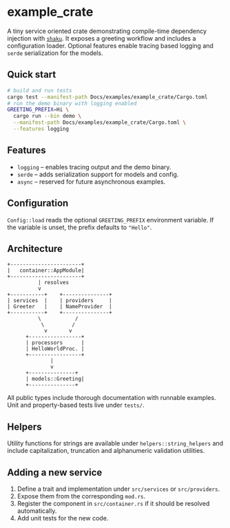 # example_crate

A tiny service oriented crate demonstrating compile-time dependency injection
with [`shaku`](https://crates.io/crates/shaku). It exposes a greeting workflow
and includes a configuration loader. Optional features enable tracing based
logging and `serde` serialization for the models.

## Quick start

```bash
# build and run tests
cargo test --manifest-path Docs/examples/example_crate/Cargo.toml
# run the demo binary with logging enabled
GREETING_PREFIX=Hi \
  cargo run --bin demo \
  --manifest-path Docs/examples/example_crate/Cargo.toml \
  --features logging
```

## Features

 - `logging` – enables tracing output and the demo binary.
 - `serde` – adds serialization support for models and config.
 - `async` – reserved for future asynchronous examples.

## Configuration

`Config::load` reads the optional `GREETING_PREFIX` environment variable. If the
variable is unset, the prefix defaults to `"Hello"`.

## Architecture

```
+-----------------------+
|   container::AppModule|
+-----------------------+
          | resolves
          v
+-----------+    +---------------+
| services  |    | providers     |
| Greeter   |    | NameProvider  |
+-----------+    +---------------+
          \           /
           \         /
            v       v
      +-----------------+
      | processors      |
      | HelloWorldProc. |
      +-----------------+
              |
              v
      +---------------+
      | models::Greeting|
      +---------------+
```

All public types include thorough documentation with runnable examples.
Unit and property-based tests live under `tests/`.

## Helpers

Utility functions for strings are available under `helpers::string_helpers` and
include capitalization, truncation and alphanumeric validation utilities.

## Adding a new service

1. Define a trait and implementation under `src/services` or `src/providers`.
2. Expose them from the corresponding `mod.rs`.
3. Register the component in `src/container.rs` if it should be resolved automatically.
4. Add unit tests for the new code.
